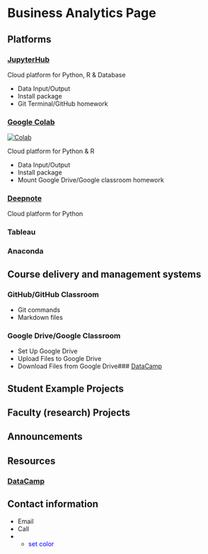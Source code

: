 # Business Analytics Page

## Platforms
 
### [JupyterHub](https://ba-lab.fairfield.edu)
Cloud platform for  Python, R & Database

+ Data Input/Output
+ Install package
+ Git Terminal/GitHub homework

### [Google Colab](http://colab.research.google.com)
[![Colab](https://colab.research.google.com/assets/colab-badge.svg)](https://colab.research.google.com/notebooks/intro.ipynb#scrollTo=GJBs_flRovLc)

Cloud platform for Python & R 

+ Data Input/Output
+ Install package
+ Mount Google Drive/Google classroom homework

### [Deepnote](http://www.deepnote.com/)
Cloud platform for Python

### Tableau

### Anaconda

## Course delivery and management systems

### GitHub/GitHub Classroom
+ Git commands
+ Markdown files

### Google Drive/Google Classroom
+ Set Up Google Drive
+ Upload Files to Google Drive
+ Download Files from Google Drive### [DataCamp](https://www.datacamp.com)



## Student Example Projects
## Faculty (research) Projects
## Announcements
## Resources
### [DataCamp](https://www.datacamp.com)

## Contact information
+ Email
+ Call
+ - <span style="color:blue"> set color </span>
